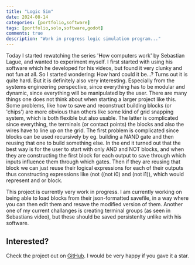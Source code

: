 ```yaml
---
title: "Logic Sim"
date: 2024-08-14
categories: [portfolio,software]
tags: [portfolio,solo,software,godot]
comments: true
description: "Work in progress logic simulation program..."
---
```

Today I started rewatching the series 'How computers work' by Sebastian Lague, and wanted to experiment myself. I first started with using his software which he developed for his videos, but found it very clunky and not fun at all. So I started wondering: How hard could it be...? Turns out it is quite hard. But it is definitely also very interesting. Especially from the systems engineering perspective, since everything has to be modular and dynamic, since everything will be manipulated by the user. There are many things one does not think about when starting a larger project like this. Some problems, like how to save and reconstruct building blocks (or 'chips') are more obvious than others like some kind of grid snapping system, which is both flexible but also usable. The latter is complicated since everything, the terminals (or contact points) the blocks and also the wires have to line up on the grid. The first problem is complicated since blocks can be used recursively by eg. building a NAND gate and then reusing that one to build something else. In the end it turned out that the best way is for the user to start with only AND and NOT blocks, and when they are constructing the first block for each output to save through which inputs influence them through which gates. Then if they are reusing that block we can just reuse their logical expressions for each of their outputs thus constructing expressions like (not ((not i0) and (not i1)), which would represent and or block.

This project is currently very work in progress. I am currently working on being able to load blocks from their json-formatted savefile, in a way where you can then edit them and resave the modified version of them. Another one of my current challanges is creating terminal groups (as seen in Sebastians video), but these should be saved persistenlty unlike with his software. 

## Interested?
Check the project out on [GitHub](github.com/gro-david/logic-sim). I would be very happy if you gave it a star.
